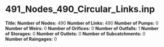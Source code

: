 # 491_Nodes_490_Circular_Links.inp
**Title:** 
**Number of Nodes:** 490
**Number of Links:** 490
**Number of Pumps:** 0
**Number of Weirs:** 0
**Number of Orifices:** 0
**Number of Outfalls:** 1
**Number of Storages:** 0
**Number of Outlets:** 0
**Number of Subcatchments:** 0
**Number of Raingages:** 0

